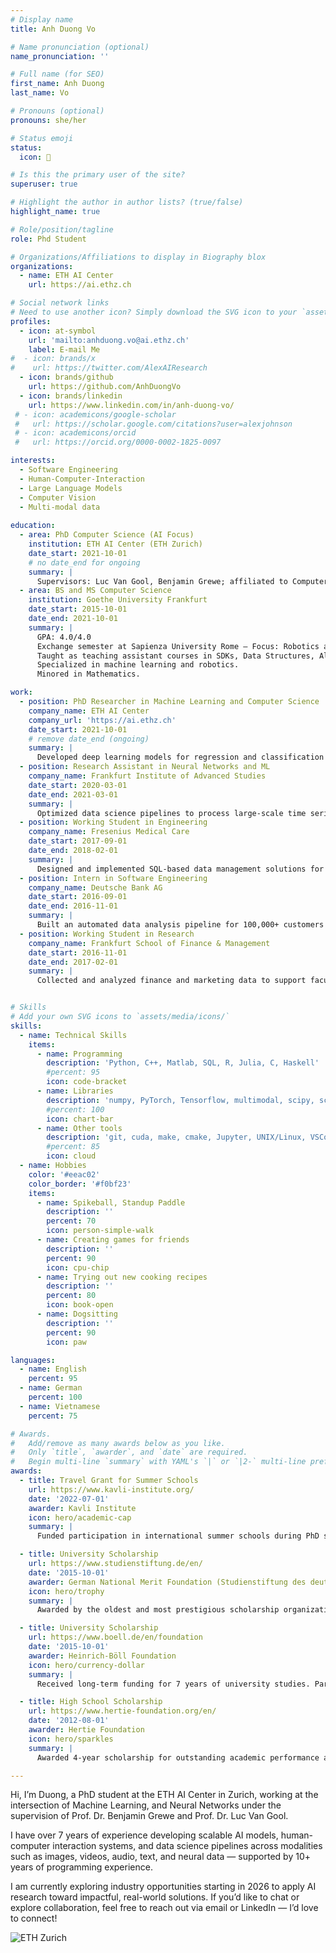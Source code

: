 ```yaml
---
# Display name
title: Anh Duong Vo 

# Name pronunciation (optional)
name_pronunciation: ''

# Full name (for SEO)
first_name: Anh Duong
last_name: Vo

# Pronouns (optional)
pronouns: she/her

# Status emoji
status:
  icon: 🚀

# Is this the primary user of the site?
superuser: true

# Highlight the author in author lists? (true/false)
highlight_name: true

# Role/position/tagline
role: Phd Student

# Organizations/Affiliations to display in Biography blox
organizations:
  - name: ETH AI Center
    url: https://ai.ethz.ch

# Social network links
# Need to use another icon? Simply download the SVG icon to your `assets/media/icons/` folder.
profiles:
  - icon: at-symbol
    url: 'mailto:anhduong.vo@ai.ethz.ch'
    label: E-mail Me
#  - icon: brands/x
#    url: https://twitter.com/AlexAIResearch
  - icon: brands/github
    url: https://github.com/AnhDuongVo
  - icon: brands/linkedin
    url: https://www.linkedin.com/in/anh-duong-vo/
 # - icon: academicons/google-scholar
 #   url: https://scholar.google.com/citations?user=alexjohnson
 # - icon: academicons/orcid
 #   url: https://orcid.org/0000-0002-1825-0097

interests:
  - Software Engineering
  - Human-Computer-Interaction
  - Large Language Models
  - Computer Vision
  - Multi-modal data
  
education:
  - area: PhD Computer Science (AI Focus)
    institution: ETH AI Center (ETH Zurich)
    date_start: 2021-10-01
    # no date_end for ongoing
    summary: |
      Supervisors: Luc Van Gool, Benjamin Grewe; affiliated to Computer Vision Lab and Institute of Neuroinformatics
  - area: BS and MS Computer Science
    institution: Goethe University Frankfurt
    date_start: 2015-10-01
    date_end: 2021-10-01
    summary: |
      GPA: 4.0/4.0
      Exchange semester at Sapienza University Rome – Focus: Robotics and AI
      Taught as teaching assistant courses in SDKs, Data Structures, Algorithm Design, Python, and SQL
      Specialized in machine learning and robotics.
      Minored in Mathematics. 

work:
  - position: PhD Researcher in Machine Learning and Computer Science
    company_name: ETH AI Center
    company_url: 'https://ai.ethz.ch'
    date_start: 2021-10-01
    # remove date_end (ongoing)
    summary: |
      Developed deep learning models for regression and classification problems with multi-modal data, tackling challenges of limited data availability through self-supervised learning. Engineered scalable ML pipelines, reducing computation time from 30 days to 1 day (30x improvement). Technologies used: Python, Git, Cuda, GPU/CPU, Matlab, Hugging Face, Docker, Diffusion and Generative Models, NLP, Dimensionality Reduction (PCA), Computer Vision.
  - position: Research Assistant in Neural Networks and ML
    company_name: Frankfurt Institute of Advanced Studies
    date_start: 2020-03-01
    date_end: 2021-03-01
    summary: |
      Optimized data science pipelines to process large-scale time series datasets with improved efficiency. Technologies used: Python, C/C++, Julia.
  - position: Working Student in Engineering
    company_name: Fresenius Medical Care
    date_start: 2017-09-01
    date_end: 2018-02-01
    summary: |
      Designed and implemented SQL-based data management solutions for 4 teams. Developed a department-wide website and optimized data handling workflows. Technologies used: SQL, HTML, SDKs, APIs.
  - position: Intern in Software Engineering
    company_name: Deutsche Bank AG
    date_start: 2016-09-01
    date_end: 2016-11-01
    summary: |
      Built an automated data analysis pipeline for 100,000+ customers to streamline financial reporting. Assisted in migrating 2 teams to Agile methodologies, optimizing data processing workflows. Technologies used: SQL, R, Jira, SDKs, APIs.
  - position: Working Student in Research
    company_name: Frankfurt School of Finance & Management
    date_start: 2016-11-01
    date_end: 2017-02-01
    summary: |
      Collected and analyzed finance and marketing data to support faculty research projects.


# Skills
# Add your own SVG icons to `assets/media/icons/`
skills:
  - name: Technical Skills
    items:
      - name: Programming
        description: 'Python, C++, Matlab, SQL, R, Julia, C, Haskell'
        #percent: 95
        icon: code-bracket
      - name: Libraries
        description: 'numpy, PyTorch, Tensorflow, multimodal, scipy, scikit-learn, matplotlib, OpenCV'
        #percent: 100
        icon: chart-bar
      - name: Other tools
        description: 'git, cuda, make, cmake, Jupyter, UNIX/Linux, VSCode, bash, Xcode, Latex, SDKs, APIs, Hugging Face, Docker, Parallel Computing, HPC, GPU/CPU'
        #percent: 85
        icon: cloud
  - name: Hobbies
    color: '#eeac02'
    color_border: '#f0bf23'
    items:
      - name: Spikeball, Standup Paddle
        description: ''
        percent: 70
        icon: person-simple-walk
      - name: Creating games for friends
        description: ''
        percent: 90
        icon: cpu-chip
      - name: Trying out new cooking recipes
        description: ''
        percent: 80
        icon: book-open
      - name: Dogsitting
        description: ''
        percent: 90
        icon: paw

languages:
  - name: English
    percent: 95
  - name: German
    percent: 100
  - name: Vietnamese
    percent: 75

# Awards.
#   Add/remove as many awards below as you like.
#   Only `title`, `awarder`, and `date` are required.
#   Begin multi-line `summary` with YAML's `|` or `|2-` multi-line prefix and indent 2 spaces below.
awards:
  - title: Travel Grant for Summer Schools
    url: https://www.kavli-institute.org/
    date: '2022-07-01'
    awarder: Kavli Institute
    icon: hero/academic-cap
    summary: |
      Funded participation in international summer schools during PhD studies (July–August 2022), supporting advanced training in machine learning and neuroscience.

  - title: University Scholarship
    url: https://www.studienstiftung.de/en/
    date: '2015-10-01'
    awarder: German National Merit Foundation (Studienstiftung des deutschen Volkes)
    icon: hero/trophy
    summary: |
      Awarded by the oldest and most prestigious scholarship organization in Germany (top 0.4% of students) for exceptional academic excellence and societal engagement. Attended 30+ seminars and summer schools on Applied Machine Learning, Ethics in ML, Interdisciplinary Life Sciences, and Politics.

  - title: University Scholarship
    url: https://www.boell.de/en/foundation
    date: '2015-10-01'
    awarder: Heinrich-Böll Foundation
    icon: hero/currency-dollar
    summary: |
      Received long-term funding for 7 years of university studies. Participated in interdisciplinary programs on sustainability, politics, and science communication.

  - title: High School Scholarship
    url: https://www.hertie-foundation.org/en/
    date: '2012-08-01'
    awarder: Hertie Foundation
    icon: hero/sparkles
    summary: |
      Awarded 4-year scholarship for outstanding academic performance and leadership potential. Participated in 25+ seminars and summer schools on Politics and Sciences.

---
```


Hi, I’m Duong, a PhD student at the ETH AI Center in Zurich, working at the intersection of Machine Learning, and Neural Networks under the supervision of Prof. Dr. Benjamin Grewe and Prof. Dr. Luc Van Gool.

I have over 7 years of experience developing scalable AI models, human-computer interaction systems, and data science pipelines across modalities such as images, videos, audio, text, and neural data — supported by 10+ years of programming experience.

I am currently exploring industry opportunities starting in 2026 to apply AI research toward impactful, real-world solutions. If you’d like to chat or explore collaboration, feel free to reach out via email or LinkedIn — I’d love to connect!

<div class="affiliations">
  <img src="/media/logoslogos.png" alt="ETH Zurich">
</div>